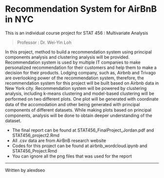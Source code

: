 Recommendation System for AirBnB in NYC
======
This is an individual course project for STAT 456 : Multivariate Analysis

> Professor : Dr. Wei-Yin Loh

In this project, method to build a recommendation system using principal components analysis and clustering analysis will be provided. Recommendation system is used by multiple IT companies to make personalized recommendation for their customers and help them to make a decision for their products. Lodging company, such as, Airbnb and Trivago are overlooking power of the recommendation system, therefore, the recommendation system for this project will be built based on Airbnb data in New York city. Recommendation system will be powered by clustering analysis, including k-means clustering and model-based clustering will be performed on two diﬀerent plots. One plot will be generated with coordinate data of the accomodation and other being generated with principal components of diﬀerent datasets. While making plots based on principal components, analysis will be done to obtain deeper understanding of the dataset. 

* The final report can be found at STAT456_FinalProject_Jordan.pdf and STAT456_project2.Rmd
* All .csv data are from AirBnB research website
* Codes for this project can be found at airbnb_wordcloud.ipynb and STAT456_Project.Rmd
* You can ignore all the png files that was used for the report

 - - -
 Written by alexdseo
